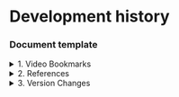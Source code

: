 # Development history

### Document template
<details>
  <summary>1. Video Bookmarks</summary>

  Topic -- Dash  
  [2024_12_09 am](https://www.youtube.com/watch?v=5tjNyU8aLbM&t=6683s)  
  0:37:45 Initiate Dash Page  
  1:01:23 End of Pulldown menu  
  1:44:43 DataTable  
  1:51:23 End of Table  
    
</details>

<details>
  <summary>2. References</summary>

    Reference links
    []()    
    []()    
    []()
    
</details>

<details>
  <summary>3. Version Changes</summary>
  
  20241215 0935 -- HomeWork_0 : Dash Page with default table  
    
</details>



[]()    
[]()    
[]()    
